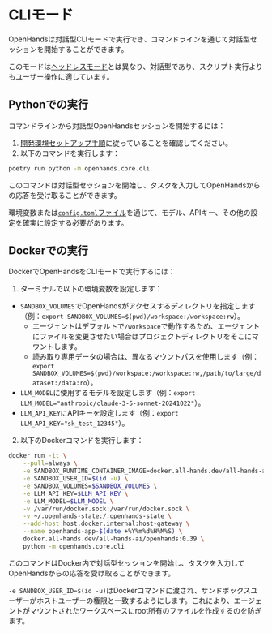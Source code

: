 # CLIモード

OpenHandsは対話型CLIモードで実行でき、コマンドラインを通じて対話型セッションを開始することができます。

このモードは[ヘッドレスモード](headless-mode)とは異なり、対話型であり、スクリプト実行よりもユーザー操作に適しています。

## Pythonでの実行

コマンドラインから対話型OpenHandsセッションを開始するには：

1. [開発環境セットアップ手順](https://github.com/All-Hands-AI/OpenHands/blob/main/Development.md)に従っていることを確認してください。
2. 以下のコマンドを実行します：

```bash
poetry run python -m openhands.core.cli
```

このコマンドは対話型セッションを開始し、タスクを入力してOpenHandsからの応答を受け取ることができます。

環境変数または[`config.toml`ファイル](https://github.com/All-Hands-AI/OpenHands/blob/main/config.template.toml)を通じて、モデル、APIキー、その他の設定を確実に設定する必要があります。

## Dockerでの実行

DockerでOpenHandsをCLIモードで実行するには：

1. ターミナルで以下の環境変数を設定します：

- `SANDBOX_VOLUMES`でOpenHandsがアクセスするディレクトリを指定します（例：`export SANDBOX_VOLUMES=$(pwd)/workspace:/workspace:rw`）。
  - エージェントはデフォルトで`/workspace`で動作するため、エージェントにファイルを変更させたい場合はプロジェクトディレクトリをそこにマウントします。
  - 読み取り専用データの場合は、異なるマウントパスを使用します（例：`export SANDBOX_VOLUMES=$(pwd)/workspace:/workspace:rw,/path/to/large/dataset:/data:ro`）。
- `LLM_MODEL`に使用するモデルを設定します（例：`export LLM_MODEL="anthropic/claude-3-5-sonnet-20241022"`）。
- `LLM_API_KEY`にAPIキーを設定します（例：`export LLM_API_KEY="sk_test_12345"`）。

2. 以下のDockerコマンドを実行します：

```bash
docker run -it \
    --pull=always \
    -e SANDBOX_RUNTIME_CONTAINER_IMAGE=docker.all-hands.dev/all-hands-ai/runtime:0.39-nikolaik \
    -e SANDBOX_USER_ID=$(id -u) \
    -e SANDBOX_VOLUMES=$SANDBOX_VOLUMES \
    -e LLM_API_KEY=$LLM_API_KEY \
    -e LLM_MODEL=$LLM_MODEL \
    -v /var/run/docker.sock:/var/run/docker.sock \
    -v ~/.openhands-state:/.openhands-state \
    --add-host host.docker.internal:host-gateway \
    --name openhands-app-$(date +%Y%m%d%H%M%S) \
    docker.all-hands.dev/all-hands-ai/openhands:0.39 \
    python -m openhands.core.cli
```

このコマンドはDocker内で対話型セッションを開始し、タスクを入力してOpenHandsからの応答を受け取ることができます。

`-e SANDBOX_USER_ID=$(id -u)`はDockerコマンドに渡され、サンドボックスユーザーがホストユーザーの権限と一致するようにします。これにより、エージェントがマウントされたワークスペースにroot所有のファイルを作成するのを防ぎます。
